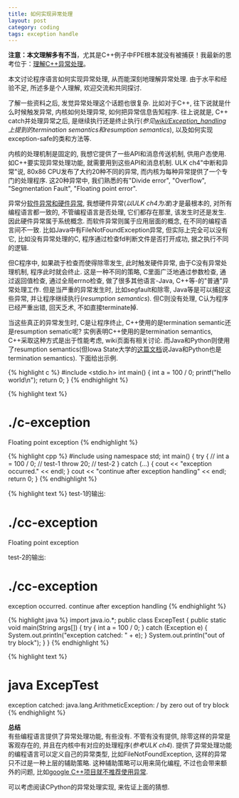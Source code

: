 ```yaml
---
title: 如何实现异常处理
layout: post
category: coding
tags: exception handle
---
```


**注意：本文理解多有不当**，尤其是C++例子中FPE根本就没有被捕获！我最新的思考位于：[理解C++异常处理](http://xanpeng.github.com/programming/2012/07/31/cpp-exception-handle.html)。

本文讨论程序语言如何实现异常处理, 从而能深刻地理解异常处理. 由于水平和经验不足, 所述多是个人理解, 欢迎交流和共同探讨.

了解一些资料之后, 发觉异常处理这个话题也很复杂. 比如对于C++, 往下说就是什么时候触发异常, 内核如何处理异常, 如何把异常信息告知程序. 往上说就是, C++ catch并处理异常之后, 是继续执行还是终止执行(*参见[wiki/Exception_handling](http://en.wikipedia.org/wiki/Exception_handling)上提到的termination semantics和resumption semantics*), 以及如何实现exception-safe的类和方法等.

内核的处理机制是固定的, 我想它提供了一些API和消息传送机制, 供用户态使用. 如C++要实现异常处理功能, 就需要用到这些API和消息机制. ULK ch4"中断和异常"说, 80x86 CPU发布了大约20种不同的异常, 而内核为每种异常提供了一个专门的处理程序. 这20种异常中, 我们熟悉的有"Divide error", "Overflow", "Segmentation Fault", "Floating point error".

异常分[软件异常和硬件异常](http://en.wikipedia.org/wiki/Exception_handling), 我想硬件异常(*以ULK ch4为准*)才是最根本的, 对所有编程语言都一致的, 不管编程语言是否处理, 它们都存在那里, 该发生时还是发生. 因此硬件异常属于系统概念. 而软件异常则属于应用层面的概念, 在不同的编程语言间不一致. 比如Java中有FileNotFoundException异常, 但实际上完全可以没有它, 比如没有异常处理的C, 程序通过检查fd判断文件是否打开成功, 据之执行不同的逻辑.

但C程序中, 如果疏于检查而使得除零发生, 此时触发硬件异常, 由于C没有异常处理机制, 程序此时就会终止. 这是一种不同的策略, C里面广泛地通过参数检查, 通过返回值检查, 通过全局errno检查, 做了很多其他语言-Java, C++等-的"普通"异常处理工作. 但是当严重的异常发生时, 比如segfault和除零, Java等是可以捕捉这些异常, 并让程序继续执行(*resumption semantics*). 但C则没有处理, C认为程序已经严重出错, 回天乏术, 不如直接terminate掉.

当这些真正的异常发生时, C是让程序终止, C++使用的是termination semantic还是resumption sematic呢? 实例表明C++使用的是termination semantics, C++采取这种方式是出于性能考虑, wiki页面有相关讨论. 而Java和Python则使用了resumption semantics(但Iowa State大学的[这篇文档](http://www.cs.iastate.edu/~tingz/classes/cs342/Fall2010/lectures/handout-17.pdf)说Java和Python也是termination semantics). 下面给出示例.

{% highlight c %}
#include <stdio.h>
int main() {
    int a = 100 / 0;
    printf("hello world\n");
    return 0;
}
{% endhighlight %}

{% highlight text %}
# ./c-exception
Floating point exception
{% endhighlight %}

{% highlight cpp %}
#include <iostream>
using namespace std;
int main() {
    try {
        // int a = 100 / 0;	// test-1
        throw 20;		// test-2
    } catch (...) {
        cout << "exception occurred." << endl;
    }
    cout << "continue after exception handling" << endl;
    return 0;
}
{% endhighlight %}

{% highlight text %}
test-1的输出:
# ./cc-exception
Floating point exception

test-2的输出:
# ./cc-exception
exception occurred.
continue after exception handling
{% endhighlight %}

{% highlight java %}
import java.io.*;
public class ExcepTest {
    public static void main(String args[]) {
        try {
            int a = 100 / 0;
        } catch (Exception e) {
            System.out.println("exception catched: " + e);
        }
        System.out.println("out of try block");
    }
}
{% endhighlight %}

{% highlight text %}
# java ExcepTest
exception catched: java.lang.ArithmeticException: / by zero
out of try block
{% endhighlight %}

**总结**  
有些编程语言提供了异常处理功能, 有些没有. 不管有没有提供, 除零这样的异常是客观存在的, 并且在内核中有对应的处理程序(*参考ULK ch4*). 提供了异常处理功能的编程语言可以定义自己的异常类型, 比如FileNotFoundException, 这样的异常只不过是一种上层的辅助策略. 这种辅助策略可以用来简化编程, 不过也会带来额外的问题, 比如[google C++项目就不推荐使用异常](http://google-styleguide.googlecode.com/svn/trunk/cppguide.xml#Exceptions).

可以考虑阅读CPython的异常处理实现, 来佐证上面的猜想.
